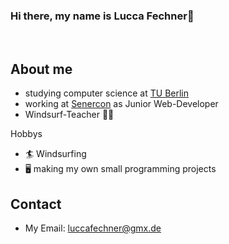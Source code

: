 ### Hi there, my name is Lucca Fechner👋

<br>

## About me
- studying computer science at [TU Berlin](https://www.tu.berlin/)
- working at [Senercon](https://www.senercon.de/) as Junior Web-Developer
- Windsurf-Teacher 👨‍🏫

Hobbys
- 🏄 Windsurfing 
- 🖥 making my own small programming projects 

## Contact
- My Email: luccafechner@gmx.de
<!--
**LukyLucc/LukyLucc** is a ✨ _special_ ✨ repository because its `README.md` (this file) appears on your GitHub profile.

Here are some ideas to get you started:

- 🔭 I’m currently working on ...
- 🌱 I’m currently learning ...
- 👯 I’m looking to collaborate on ...
- 🤔 I’m looking for help with ...
- 💬 Ask me about ...
- 📫 How to reach me: ...
- 😄 Pronouns: ...
- ⚡ Fun fact: ...
-->
